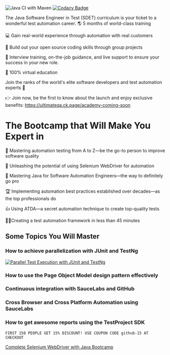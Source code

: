 ![Java CI with Maven](https://github.com/nadvolod/selenium-java/workflows/Java%20CI%20with%20Maven/badge.svg)
[![Codacy Badge](https://api.codacy.com/project/badge/Grade/95a6a0b3fe3f418fb7ff035fac5d2f87)](https://app.codacy.com/manual/nadvolod/selenium-java?utm_source=github.com&utm_medium=referral&utm_content=nadvolod/selenium-java&utm_campaign=Badge_Grade_Dashboard)

The Java Software Engineer in Test (SDET) curriculum is your ticket to a wonderful test automation career.
🌎 5 months of world-class training

💻 Gain real-world experience through automation with real customers

🚀 Build out your open source coding skills through group projects

💼 Interview training, on-the-job guidance, and live support to ensure your success in your new role.

📅 100% virtual education

Join the ranks of the world's elite software developers and test automation experts 🌟

👉 Join now, be the first to know about the launch and enjoy exclusive benefits: https://ultimateqa.ck.page/academy-coming-soon

# The Bootcamp that Will Make You Expert in

💪 Mastering automation testing from A to Z—be the go-to person to improve software quality

🚀 Unleashing the potential of using Selenium WebDriver for automation

🧠 Mastering Java for Software Automation Engineers—the way to definitely go pro

🏆 Implementing automation best practices established over decades—as the top professionals do

👍 Using ATDA—a secret automation technique to create top-quality tests

🦸‍♀️️Creating a test automation framework in less than 45 minutes

## Some Topics You Will Master

### How to achieve parallelization with JUnit and TestNg

[![Parallel Test Execution with JUnit and TestNg](http://img.youtube.com/vi/ufccoaURMIc/0.jpg)](https://youtu.be/ufccoaURMIc "Parallel Test Execution with JUnit and TestNg")

### How to use the Page Object Model design pattern effectively

### Continuous integration with SauceLabs and GitHub

### Cross Browser and Cross Platform Automation using SauceLabs

### How to get awesome reports using the TestProject SDK

```
FIRST 150 PEOPLE GET 15% DISCOUNT! USE COUPON CODE github-15 AT CHECKOUT
```
[Complete Selenium WebDriver with Java Bootcamp](https://ultimateqa.com/selenium-webdriver-java-course/)
